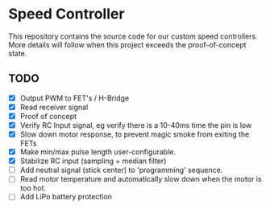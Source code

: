 # Speed Controller
This repository contains the source code for our custom speed controllers. More details will follow when this project exceeds the proof-of-concept state.


## TODO
- [x] Output PWM to FET's / H-Bridge
- [x] Read receiver signal
- [x] Proof of concept
- [x] Verify RC Input signal, eg verify there is a 10-40ms time the pin is low
- [x] Slow down motor response, to prevent magic smoke from exiting the FETs
- [x] Make min/max pulse length user-configurable.
- [x] Stabilize RC input (sampling + median filter)
- [ ] Add neutral signal (stick center) to 'programming' sequence.
- [ ] Read motor temperature and automatically slow down when the motor is too hot.
- [ ] Add LiPo battery protection
